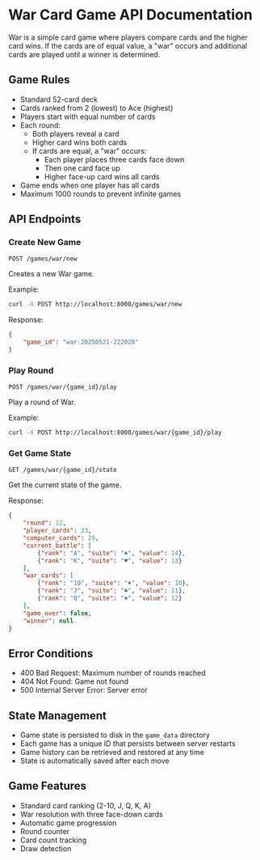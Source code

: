 # War Card Game API Documentation

War is a simple card game where players compare cards and the higher card wins. If the cards are of equal value, a "war" occurs and additional cards are played until a winner is determined.

## Game Rules

- Standard 52-card deck
- Cards ranked from 2 (lowest) to Ace (highest)
- Players start with equal number of cards
- Each round:
  - Both players reveal a card
  - Higher card wins both cards
  - If cards are equal, a "war" occurs:
    - Each player places three cards face down
    - Then one card face up
    - Higher face-up card wins all cards
- Game ends when one player has all cards
- Maximum 1000 rounds to prevent infinite games

## API Endpoints

### Create New Game
```http
POST /games/war/new
```

Creates a new War game.

Example:
```bash
curl -X POST http://localhost:8000/games/war/new
```

Response:
```json
{
    "game_id": "war-20250521-222028"
}
```

### Play Round
```http
POST /games/war/{game_id}/play
```

Play a round of War.

Example:
```bash
curl -X POST http://localhost:8000/games/war/{game_id}/play
```

### Get Game State
```http
GET /games/war/{game_id}/state
```

Get the current state of the game.

Response:
```json
{
    "round": 12,
    "player_cards": 23,
    "computer_cards": 29,
    "current_battle": [
        {"rank": "A", "suite": "♠", "value": 14},
        {"rank": "K", "suite": "♥", "value": 13}
    ],
    "war_cards": [
        {"rank": "10", "suite": "♦", "value": 10},
        {"rank": "J", "suite": "♣", "value": 11},
        {"rank": "Q", "suite": "♠", "value": 12}
    ],
    "game_over": false,
    "winner": null
}
```

## Error Conditions

- 400 Bad Request: Maximum number of rounds reached
- 404 Not Found: Game not found
- 500 Internal Server Error: Server error

## State Management

- Game state is persisted to disk in the `game_data` directory
- Each game has a unique ID that persists between server restarts
- Game history can be retrieved and restored at any time
- State is automatically saved after each move

## Game Features

- Standard card ranking (2-10, J, Q, K, A)
- War resolution with three face-down cards
- Automatic game progression
- Round counter
- Card count tracking
- Draw detection
